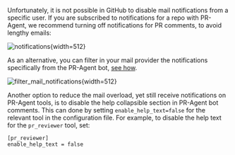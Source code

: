 
Unfortunately, it is not possible in GitHub to disable mail notifications from a specific user.
If you are subscribed to notifications for a repo with PR-Agent, we recommend turning off notifications for PR comments, to avoid lengthy emails:

![notifications](https://codium.ai/images/pr_agent/notifications.png){width=512}

As an alternative, you can filter in your mail provider the notifications specifically from the PR-Agent bot, [see how](https://www.quora.com/How-can-you-filter-emails-for-specific-people-in-Gmail#:~:text=On%20the%20Filters%20and%20Blocked,the%20body%20of%20the%20email).

![filter_mail_notifications](https://codium.ai/images/pr_agent/filter_mail_notifications.png){width=512}


Another option to reduce the mail overload, yet still receive notifications on PR-Agent tools, is to disable the help collapsible section in PR-Agent bot comments. 
This can done by setting `enable_help_text=false` for the relevant tool in the configuration file.
For example, to disable the help text for the `pr_reviewer` tool, set:
```
[pr_reviewer]
enable_help_text = false
```